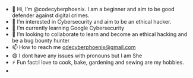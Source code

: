 - 👋 Hi, I’m @codecyberphoenix. I am a beginner and aim to be good defender against digital crimes.
- 👀 I’m interested in Cybersecurity and aim to be an ethical hacker.
- 🌱 I’m currently learning Google Cybersecurity
- 💞️ I’m looking to collaborate to learn and become an ethical hacking and be a bug bounty hunter
- 📫 How to reach me odecyberphoenix@gmail.com
- 😄 I dont have any issues with pronouns but I am She
- ⚡ Fun fact:I love to cook, bake, gardening and sewing are my hobbies. 
- 

<!---
codecyberphoenix/codecyberphoenix is a ✨ special ✨ repository because its `README.md` (this file) appears on your GitHub profile.
You can click the Preview link to take a look at your changes.
--->
